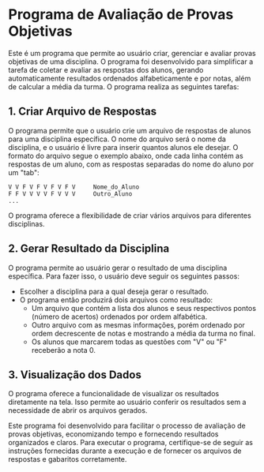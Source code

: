 # Programa de Avaliação de Provas Objetivas

Este é um programa que permite ao usuário criar, gerenciar e avaliar provas objetivas de uma disciplina. O programa foi desenvolvido para simplificar a tarefa de coletar e avaliar as respostas dos alunos, gerando automaticamente resultados ordenados alfabeticamente e por notas, além de calcular a média da turma. O programa realiza as seguintes tarefas:

## 1. Criar Arquivo de Respostas

O programa permite que o usuário crie um arquivo de respostas de alunos para uma disciplina específica. O nome do arquivo será o nome da disciplina, e o usuário é livre para inserir quantos alunos ele desejar. O formato do arquivo segue o exemplo abaixo, onde cada linha contém as respostas de um aluno, com as respostas separadas do nome do aluno por um "tab":

```
V V F V F V F V F V     Nome_do_Aluno
F F V V V V F V V V     Outro_Aluno
...
```

O programa oferece a flexibilidade de criar vários arquivos para diferentes disciplinas.

## 2. Gerar Resultado da Disciplina

O programa permite ao usuário gerar o resultado de uma disciplina específica. Para fazer isso, o usuário deve seguir os seguintes passos:

- Escolher a disciplina para a qual deseja gerar o resultado.
- O programa então produzirá dois arquivos como resultado:
  - Um arquivo que contém a lista dos alunos e seus respectivos pontos (número de acertos) ordenados por ordem alfabética.
  - Outro arquivo com as mesmas informações, porém ordenado por ordem decrescente de notas e mostrando a média da turma no final.
  - Os alunos que marcarem todas as questões com "V" ou "F" receberão a nota 0.

## 3. Visualização dos Dados

O programa oferece a funcionalidade de visualizar os resultados diretamente na tela. Isso permite ao usuário conferir os resultados sem a necessidade de abrir os arquivos gerados.

Este programa foi desenvolvido para facilitar o processo de avaliação de provas objetivas, economizando tempo e fornecendo resultados organizados e claros. Para executar o programa, certifique-se de seguir as instruções fornecidas durante a execução e de fornecer os arquivos de respostas e gabaritos corretamente.
